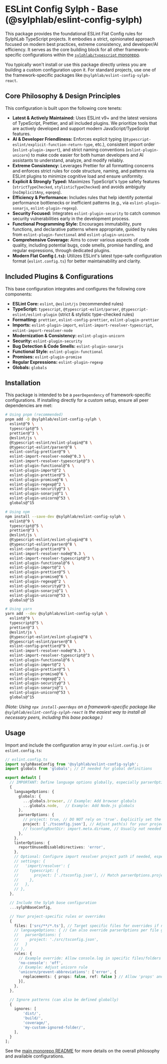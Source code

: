 # ESLint Config Sylph - Base (@sylphlab/eslint-config-sylph)

This package provides the foundational ESLint Flat Config rules for SylphLab TypeScript projects. It embodies a strict, opinionated approach focused on modern best practices, extreme consistency, and developer/AI efficiency. It serves as the core building block for all other framework-specific configurations within the [`sylphlab/typescript` monorepo](https://github.com/sylphlab/typescript).

You typically won't install or use this package directly unless you are building a custom configuration upon it. For standard projects, use one of the framework-specific packages like `@sylphlab/eslint-config-sylph-react`.

## Core Philosophy & Design Principles

This configuration is built upon the following core tenets:

*   **Latest & Actively Maintained:** Uses ESLint v9+ and the latest versions of TypeScript, Prettier, and all included plugins. We prioritize tools that are actively developed and support modern JavaScript/TypeScript features.
*   **AI & Developer Friendliness:** Enforces explicit typing (`@typescript-eslint/explicit-function-return-type`, etc.), consistent import order (`eslint-plugin-import`), and strict naming conventions (`eslint-plugin-unicorn`) to make code easier for both human developers and AI assistants to understand, analyze, and modify reliably.
*   **Extreme Consistency:** Leverages Prettier for all formatting concerns and enforces strict rules for code structure, naming, and patterns via ESLint plugins to minimize cognitive load and ensure uniformity.
*   **Explicit & Strongly Typed:** Maximizes TypeScript's type safety features (`strictTypeChecked`, `stylisticTypeChecked`) and avoids ambiguity (`noImplicitAny`, `eqeqeq`).
*   **Efficiency & Performance:** Includes rules that help identify potential performance bottlenecks or inefficient patterns (e.g., via `eslint-plugin-sonarjs`, `eslint-plugin-regexp`).
*   **Security Focused:** Integrates `eslint-plugin-security` to catch common security vulnerabilities early in the development process.
*   **Functional Programming Style:** Encourages immutability, pure functions, and declarative patterns where appropriate, guided by rules from `eslint-plugin-functional` and `eslint-plugin-unicorn`.
*   **Comprehensive Coverage:** Aims to cover various aspects of code quality, including potential bugs, code smells, promise handling, and regular expressions, through dedicated plugins.
*   **Modern Flat Config (`.ts`):** Utilizes ESLint's latest type-safe configuration format (`eslint.config.ts`) for better maintainability and clarity.

## Included Plugins & Configurations

This base configuration integrates and configures the following core components:

*   **ESLint Core:** `eslint`, `@eslint/js` (recommended rules)
*   **TypeScript:** `typescript`, `@typescript-eslint/parser`, `@typescript-eslint/eslint-plugin` (strict & stylistic type-checked rules)
*   **Formatting:** `prettier`, `eslint-config-prettier`, `eslint-plugin-prettier`
*   **Imports:** `eslint-plugin-import`, `eslint-import-resolver-typescript`, `eslint-import-resolver-node`
*   **Modernization & Consistency:** `eslint-plugin-unicorn`
*   **Security:** `eslint-plugin-security`
*   **Bug Detection & Code Smells:** `eslint-plugin-sonarjs`
*   **Functional Style:** `eslint-plugin-functional`
*   **Promises:** `eslint-plugin-promise`
*   **Regular Expressions:** `eslint-plugin-regexp`
*   **Globals:** `globals`

## Installation

This package is intended to be a `peerDependency` of framework-specific configurations. If installing directly for a custom setup, ensure all peer dependencies are met:

```bash
# Using pnpm (recommended)
pnpm add -D @sylphlab/eslint-config-sylph \
  eslint@^9 \
  typescript@^5 \
  prettier@^3 \
  @eslint/js \
  @typescript-eslint/eslint-plugin@^8 \
  @typescript-eslint/parser@^8 \
  eslint-config-prettier@^9 \
  eslint-import-resolver-node@^0.3 \
  eslint-import-resolver-typescript@^3 \
  eslint-plugin-functional@^6 \
  eslint-plugin-import@^2 \
  eslint-plugin-prettier@^5 \
  eslint-plugin-promise@^6 \
  eslint-plugin-regexp@^2 \
  eslint-plugin-security@^3 \
  eslint-plugin-sonarjs@^1 \
  eslint-plugin-unicorn@^53 \
  globals@^15

# Using npm
npm install --save-dev @sylphlab/eslint-config-sylph \
  eslint@^9 \
  typescript@^5 \
  prettier@^3 \
  @eslint/js \
  @typescript-eslint/eslint-plugin@^8 \
  @typescript-eslint/parser@^8 \
  eslint-config-prettier@^9 \
  eslint-import-resolver-node@^0.3 \
  eslint-import-resolver-typescript@^3 \
  eslint-plugin-functional@^6 \
  eslint-plugin-import@^2 \
  eslint-plugin-prettier@^5 \
  eslint-plugin-promise@^6 \
  eslint-plugin-regexp@^2 \
  eslint-plugin-security@^3 \
  eslint-plugin-sonarjs@^1 \
  eslint-plugin-unicorn@^53 \
  globals@^15

# Using yarn
yarn add --dev @sylphlab/eslint-config-sylph \
  eslint@^9 \
  typescript@^5 \
  prettier@^3 \
  @eslint/js \
  @typescript-eslint/eslint-plugin@^8 \
  @typescript-eslint/parser@^8 \
  eslint-config-prettier@^9 \
  eslint-import-resolver-node@^0.3 \
  eslint-import-resolver-typescript@^3 \
  eslint-plugin-functional@^6 \
  eslint-plugin-import@^2 \
  eslint-plugin-prettier@^5 \
  eslint-plugin-promise@^6 \
  eslint-plugin-regexp@^2 \
  eslint-plugin-security@^3 \
  eslint-plugin-sonarjs@^1 \
  eslint-plugin-unicorn@^53 \
  globals@^15
```

*(Note: Using `npx install-peerdeps` on a framework-specific package like `@sylphlab/eslint-config-sylph-react` is the easiest way to install all necessary peers, including this base package.)*

## Usage

Import and include the configuration array in your `eslint.config.js` or `eslint.config.ts`:

```typescript
// eslint.config.ts
import sylphBaseConfig from '@sylphlab/eslint-config-sylph';
import globals from 'globals'; // If needed for global definitions

export default [
  // IMPORTANT: Define language options globally, especially parserOptions.project
  {
    languageOptions: {
      globals: {
        ...globals.browser, // Example: Add browser globals
        ...globals.node,   // Example: Add Node.js globals
      },
      parserOptions: {
        // project: true, // DO NOT rely on 'true'. Explicitly set the path(s) to your tsconfig.json.
        project: ['./tsconfig.json'], // Adjust path(s) for your project structure (e.g., './tsconfig.eslint.json', ['./apps/*/tsconfig.json'])
        // tsconfigRootDir: import.meta.dirname, // Usually not needed if paths are relative to eslint.config.ts
      },
    },
    linterOptions: {
      reportUnusedDisableDirectives: 'error',
    },
    // Optional: Configure import resolver project path if needed, especially in monorepos
    // settings: {
    //   'import/resolver': {
    //     typescript: {
    //       project: ['./tsconfig.json'], // Match parserOptions.project
    //     },
    //   },
    // },
  },

  // Include the Sylph base configuration
  ...sylphBaseConfig,

  // Your project-specific rules or overrides
  {
    files: ['src/**/*.ts'], // Target specific files for overrides if needed
    // languageOptions: { // Can also override parserOptions per file group if necessary
    //   parserOptions: {
    //     project: './src/tsconfig.json',
    //   }
    // },
    rules: {
      // Example override: Allow console.log in specific files/folders
      'no-console': 'off',
      // Example: Adjust unicorn rule
      'unicorn/prevent-abbreviations': ['error', {
        replacements: { props: false, ref: false } // Allow 'props' and 'ref'
      }],
    },
  },

  // Ignore patterns (can also be defined globally)
  {
    ignores: [
        'dist/',
        'build/',
        'coverage/',
        'my-custom-ignored-folder/',
    ],
  }
];
```

See the [main monorepo README](../../README.md) for more details on the overall philosophy and available configurations.